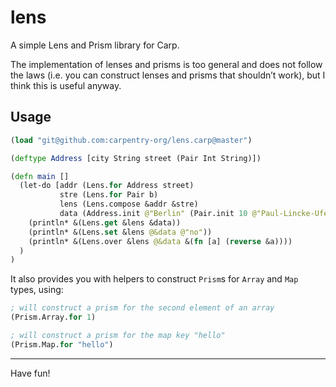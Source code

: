 # lens

A simple Lens and Prism library for Carp.

The implementation of lenses and prisms is too general and does not follow
the laws (i.e. you can construct lenses and prisms that shouldn’t work), but I
think this is useful anyway.

## Usage

```clojure
(load "git@github.com:carpentry-org/lens.carp@master")

(deftype Address [city String street (Pair Int String)])

(defn main []
  (let-do [addr (Lens.for Address street)
           stre (Lens.for Pair b)
           lens (Lens.compose &addr &stre)
           data (Address.init @"Berlin" (Pair.init 10 @"Paul-Lincke-Ufer"))]
    (println* &(Lens.get &lens &data))
    (println* &(Lens.set &lens @&data @"no"))
    (println* &(Lens.over &lens @&data &(fn [a] (reverse &a))))
  )
)
```

It also provides you with helpers to construct `Prism`s for `Array` and `Map`
types, using:

```clojure
; will construct a prism for the second element of an array
(Prism.Array.for 1)

; will construct a prism for the map key "hello"
(Prism.Map.for "hello")
```

<hr/>

Have fun!
